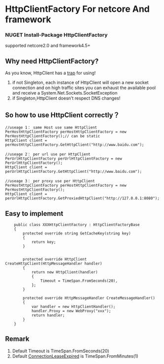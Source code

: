 # HttpClientFactory For netcore And framework
### NUGET Install-Package HttpClientFactory

supported netcore2.0 and framework4.5+

## Why need HttpClientFactory?

As you know, HttpClient has a [trap](https://aspnetmonsters.com/2016/08/2016-08-27-httpclientwrong/) for using!

1. if not Singleton,
each instance of HttpClient will open a new socket connection 
and on  high traffic sites you can exhaust the available pool and receive a System.Net.Sockets.SocketException
2. if Singleton,HttpClient doesn't respect DNS changes!


## So how to use HttpClient correctly？

```
//useage 1： same Host use same HttpClient
PerHostHttpClientFactory perHostHttpClientFactory = new PerHostHttpClientFactory();// can be static
HttpClient client = perHostHttpClientFactory.GetHttpClient("http://www.baidu.com");

//useage 2： per url use per HttpClient
PerUrlHttpClientFactory perUrlHttpClientFactory = new PerUrlHttpClientFactory();
HttpClient client = perUrlHttpClientFactory.GetHttpClient("http://www.baidu.com");

//useage 3： per proxy use per HttpClient
PerHostHttpClientFactory perHostHttpClientFactory = new PerHostHttpClientFactory();
HttpClient client = perUrlHttpClientFactory.GetProxiedHttpClient("http://127.0.0.1:8080");
```

## Easy to implement
```
	public class XXXHttpClientFactory : HttpClientFactoryBase
    {
        protected override string GetCacheKey(string key)
        {
            return key;
        }
				
				
		protected override HttpClient CreateHttpClient(HttpMessageHandler handler)
        {
            return new HttpClient(handler)
            {
                Timeout = TimeSpan.FromSeconds(20),
            };
        }

        protected override HttpMessageHandler CreateMessageHandler()
        {
            var handler = new HttpClientHandler();
            handler.Proxy = new WebProxy("xxx");
            return handler;
        }
    }
```

## Remark
1. Default Timeout is TimeSpan.FromSeconds(20)
2. Default [ConnectionLeaseExpired](http://byterot.blogspot.com/2016/07/singleton-httpclient-dns.html) is TimeSpan.FromMinutes(1)
